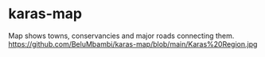 # karas-map
Map shows towns, conservancies and major roads connecting them.
https://github.com/BeluMbambi/karas-map/blob/main/Karas%20Region.jpg
